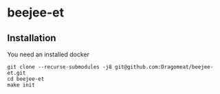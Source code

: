 # beejee-et

## Installation

You need an installed docker

```
git clone --recurse-submodules -j8 git@github.com:Dragomeat/beejee-et.git
cd beejee-et
make init
```
